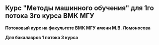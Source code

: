 ## Курс "Методы машинного обучения" для 1го потока 3го курса ВМК МГУ

**Потоковый курс на факультете ВМК МГУ имени М.В. Ломоносова**

**Для бакалавров 1 потока 3 курса**
